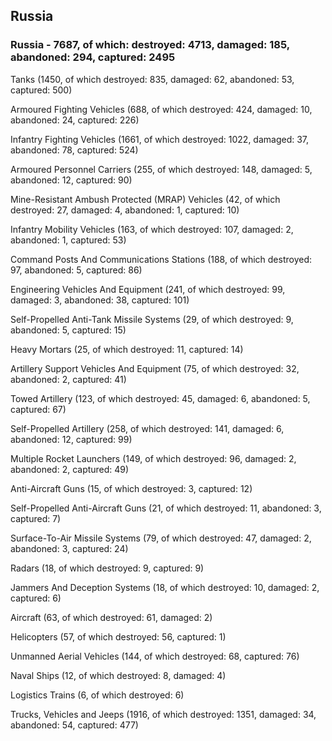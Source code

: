 
 
 ## Russia
 
 ### Russia - 7687, of which: destroyed: 4713, damaged: 185, abandoned: 294, captured: 2495

 

 

 Tanks (1450, of which destroyed: 835, damaged: 62, abandoned: 53, captured: 500)

 Armoured Fighting Vehicles (688, of which destroyed: 424, damaged: 10, abandoned: 24, captured: 226)

 Infantry Fighting Vehicles (1661, of which destroyed: 1022, damaged: 37, abandoned: 78, captured: 524)

 Armoured Personnel Carriers (255, of which destroyed: 148, damaged: 5, abandoned: 12, captured: 90)

 Mine-Resistant Ambush Protected (MRAP) Vehicles (42, of which destroyed: 27, damaged: 4, abandoned: 1, captured: 10)

 Infantry Mobility Vehicles (163, of which destroyed: 107, damaged: 2, abandoned: 1, captured: 53)

 Command Posts And Communications Stations (188, of which destroyed: 97, abandoned: 5, captured: 86)

 Engineering Vehicles And Equipment (241, of which destroyed: 99, damaged: 3, abandoned: 38, captured: 101)

 Self-Propelled Anti-Tank Missile Systems (29, of which destroyed: 9, abandoned: 5, captured: 15)

 Heavy Mortars (25, of which destroyed: 11, captured: 14)

 Artillery Support Vehicles And Equipment (75, of which destroyed: 32, abandoned: 2, captured: 41)

 Towed Artillery (123, of which destroyed: 45, damaged: 6, abandoned: 5, captured: 67)

 Self-Propelled Artillery (258, of which destroyed: 141, damaged: 6, abandoned: 12, captured: 99)

 Multiple Rocket Launchers (149, of which destroyed: 96, damaged: 2, abandoned: 2, captured: 49)

 Anti-Aircraft Guns (15, of which destroyed: 3, captured: 12)

 Self-Propelled Anti-Aircraft Guns (21, of which destroyed: 11, abandoned: 3, captured: 7)

 Surface-To-Air Missile Systems (79, of which destroyed: 47, damaged: 2, abandoned: 3, captured: 24)

 Radars (18, of which destroyed: 9, captured: 9)

 Jammers And Deception Systems (18, of which destroyed: 10, damaged: 2, captured: 6)

 Aircraft (63, of which destroyed: 61, damaged: 2)

 Helicopters (57, of which destroyed: 56, captured: 1)

 Unmanned Aerial Vehicles (144, of which destroyed: 68, captured: 76)

 Naval Ships (12, of which destroyed: 8, damaged: 4)

 Logistics Trains (6, of which destroyed: 6)

 Trucks, Vehicles and Jeeps (1916, of which destroyed: 1351, damaged: 34, abandoned: 54, captured: 477)

